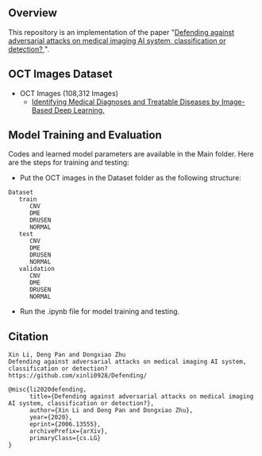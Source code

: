 Overview
----
This repository is an implementation of the paper "[Defending against adversarial attacks on medical imaging AI system, classification or detection?
](https://arxiv.org/abs/2006.13555)".

OCT Images Dataset
-----
* OCT Images (108,312 Images)
  * [Identifying Medical Diagnoses and Treatable Diseases by Image-Based Deep Learning.](https://data.mendeley.com/datasets/rscbjbr9sj/2)  


Model Training and Evaluation
----
Codes and learned model parameters are available in the Main folder. Here are the steps for training and testing:

* Put the OCT images in the Dataset folder as the following structure:


```
Dataset
   train
      CNV
      DME
      DRUSEN
      NORMAL
   test
      CNV
      DME
      DRUSEN
      NORMAL
   validation
      CNV
      DME
      DRUSEN
      NORMAL
```
* Run the .ipynb file for model training and testing.  



Citation
------
```
Xin Li, Deng Pan and Dongxiao Zhu
Defending against adversarial attacks on medical imaging AI system, classification or detection?
https://github.com/xinli0928/Defending/
```

```
@misc{li2020defending,
      title={Defending against adversarial attacks on medical imaging AI system, classification or detection?}, 
      author={Xin Li and Deng Pan and Dongxiao Zhu},
      year={2020},
      eprint={2006.13555},
      archivePrefix={arXiv},
      primaryClass={cs.LG}
}
```
